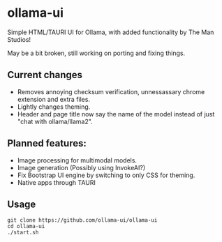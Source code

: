 # ollama-ui

Simple HTML/TAURI UI for Ollama, with added functionality by The Man Studios!

May be a bit broken, still working on porting and fixing things.

## Current changes
* Removes annoying checksum verification, unnessassary chrome extension and extra files.
* Lightly changes theming.
* Header and page title now say the name of the model instead of just "chat with ollama/llama2".

## Planned features:
* Image processing for multimodal models.
* Image generation (Possibly using InvokeAI?)
* Fix Bootstrap UI engine by switching to only CSS for theming.
* Native apps through TAURI

## Usage

```
git clone https://github.com/ollama-ui/ollama-ui
cd ollama-ui
./start.sh
```

